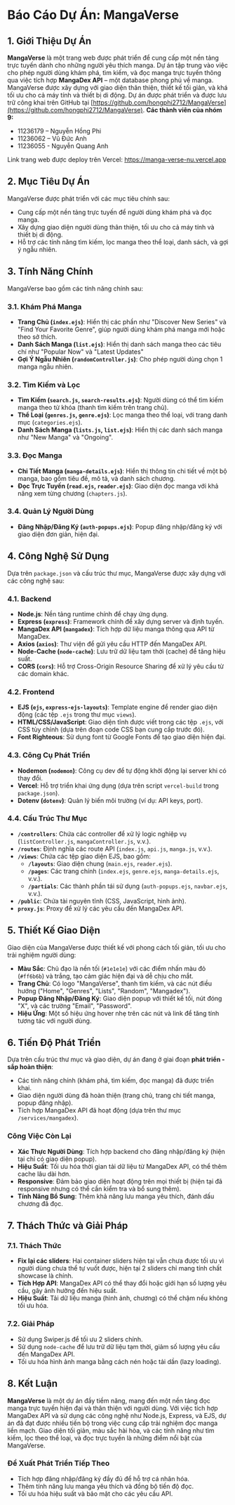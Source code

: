 # Báo Cáo Dự Án: MangaVerse

## 1. Giới Thiệu Dự Án
**MangaVerse** là một trang web được phát triển để cung cấp một nền tảng trực tuyến dành cho những người yêu thích manga. Dự án tập trung vào việc cho phép người dùng khám phá, tìm kiếm, và đọc manga trực tuyến thông qua việc tích hợp **MangaDex API** – một database phong phú về manga. MangaVerse được xây dựng với giao diện thân thiện, thiết kế tối giản, và khá tối ưu cho cả máy tính và thiết bị di động. Dự án được phát triển và được lưu trữ công khai trên GitHub tại [https://github.com/hongphi2712/MangaVerse](https://github.com/hongphi2712/MangaVerse).
**Các thành viên của nhóm 9:**
- 11236179 – Nguyễn Hồng Phi  
- 11236062 – Vũ Đức Anh
- 11236055 - Nguyễn Quang Anh

Link trang web được deploy trên Vercel: https://manga-verse-nu.vercel.app

## 2. Mục Tiêu Dự Án
MangaVerse được phát triển với các mục tiêu chính sau:
- Cung cấp một nền tảng trực tuyến để người dùng khám phá và đọc manga.
- Xây dựng giao diện người dùng thân thiện, tối ưu cho cả máy tính và thiết bị di động.
- Hỗ trợ các tính năng tìm kiếm, lọc manga theo thể loại, danh sách, và gợi ý ngẫu nhiên.

## 3. Tính Năng Chính
MangaVerse bao gồm các tính năng chính sau:
### 3.1. Khám Phá Manga
- **Trang Chủ (`index.ejs`)**: Hiển thị các phần như "Discover New Series" và "Find Your Favorite Genre", giúp người dùng khám phá manga mới hoặc theo sở thích.
- **Danh Sách Manga (`list.ejs`)**: Hiển thị danh sách manga theo các tiêu chí như "Popular Now" và "Latest Updates"
- **Gợi Ý Ngẫu Nhiên (`randomController.js`)**: Cho phép người dùng chọn 1 manga ngẫu nhiên.

### 3.2. Tìm Kiếm và Lọc
- **Tìm Kiếm (`search.js`, `search-results.ejs`)**: Người dùng có thể tìm kiếm manga theo từ khóa (thanh tìm kiếm trên trang chủ).
- **Thể Loại (`genres.js`, `genre.ejs`)**: Lọc manga theo thể loại, với trang danh mục (`categories.ejs`).
- **Danh Sách Manga (`lists.js`, `list.ejs`)**: Hiển thị các danh sách manga như "New Manga" và "Ongoing".

### 3.3. Đọc Manga
- **Chi Tiết Manga (`manga-details.ejs`)**: Hiển thị thông tin chi tiết về một bộ manga, bao gồm tiêu đề, mô tả, và danh sách chương.
- **Đọc Trực Tuyến (`read.ejs`, `reader.ejs`)**: Giao diện đọc manga với khả năng xem từng chương (`chapters.js`).

### 3.4. Quản Lý Người Dùng
- **Đăng Nhập/Đăng Ký (`auth-popups.ejs`)**: Popup đăng nhập/đăng ký với giao diện đơn giản, hiện đại.

## 4. Công Nghệ Sử Dụng
Dựa trên `package.json` và cấu trúc thư mục, MangaVerse được xây dựng với các công nghệ sau:

### 4.1. Backend
- **Node.js**: Nền tảng runtime chính để chạy ứng dụng.
- **Express (`express`)**: Framework chính để xây dựng server và định tuyến.
- **MangaDex API (`mangadex`)**: Tích hợp dữ liệu manga thông qua API từ MangaDex.
- **Axios (`axios`)**: Thư viện để gửi yêu cầu HTTP đến MangaDex API.
- **Node-Cache (`node-cache`)**: Lưu trữ dữ liệu tạm thời (cache) để tăng hiệu suất.
- **CORS (`cors`)**: Hỗ trợ Cross-Origin Resource Sharing để xử lý yêu cầu từ các domain khác.

### 4.2. Frontend
- **EJS (`ejs`, `express-ejs-layouts`)**: Template engine để render giao diện động (các tệp `.ejs` trong thư mục `views`).
- **HTML/CSS/JavaScript**: Giao diện tĩnh được viết trong các tệp `.ejs`, với CSS tùy chỉnh (dựa trên đoạn code CSS bạn cung cấp trước đó).
- **Font Righteous**: Sử dụng font từ Google Fonts để tạo giao diện hiện đại.

### 4.3. Công Cụ Phát Triển
- **Nodemon (`nodemon`)**: Công cụ dev để tự động khởi động lại server khi có thay đổi.
- **Vercel**: Hỗ trợ triển khai ứng dụng (dựa trên script `vercel-build` trong `package.json`).
- **Dotenv (`dotenv`)**: Quản lý biến môi trường (ví dụ: API keys, port).

### 4.4. Cấu Trúc Thư Mục
- **`/controllers`**: Chứa các controller để xử lý logic nghiệp vụ (`listController.js`, `mangaController.js`, v.v.).
- **`/routes`**: Định nghĩa các route API (`index.js`, `api.js`, `manga.js`, v.v.).
- **`/views`**: Chứa các tệp giao diện EJS, bao gồm:
  - **`/layouts`**: Giao diện chung (`main.ejs`, `reader.ejs`).
  - **`/pages`**: Các trang chính (`index.ejs`, `genre.ejs`, `manga-details.ejs`, v.v.).
  - **`/partials`**: Các thành phần tái sử dụng (`auth-popups.ejs`, `navbar.ejs`, v.v.).
- **`/public`**: Chứa tài nguyên tĩnh (CSS, JavaScript, hình ảnh).
- **`proxy.js`**: Proxy để xử lý các yêu cầu đến MangaDex API.

## 5. Thiết Kế Giao Diện
Giao diện của MangaVerse được thiết kế với phong cách tối giản, tối ưu cho trải nghiệm người dùng:
- **Màu Sắc**: Chủ đạo là nền tối (`#1e1e1e`) với các điểm nhấn màu đỏ (`#ff6b6b`) và trắng, tạo cảm giác hiện đại và dễ chịu cho mắt.
- **Trang Chủ**: Có logo "MangaVerse", thanh tìm kiếm, và các nút điều hướng ("Home", "Genres", "Lists", "Random", "Mangadex").
- **Popup Đăng Nhập/Đăng Ký**: Giao diện popup với thiết kế tối, nút đóng "X", và các trường "Email", "Password".
- **Hiệu Ứng**: Một số hiệu ứng hover nhẹ trên các nút và link để tăng tính tương tác với người dùng.

## 6. Tiến Độ Phát Triển
Dựa trên cấu trúc thư mục và giao diện, dự án đang ở giai đoạn **phát triển - sắp hoàn thiện**:
- Các tính năng chính (khám phá, tìm kiếm, đọc manga) đã được triển khai.
- Giao diện người dùng đã hoàn thiện (trang chủ, trang chi tiết manga, popup đăng nhập).
- Tích hợp MangaDex API đã hoạt động (dựa trên thư mục `/services/mangadex`).

### Công Việc Còn Lại
- **Xác Thực Người Dùng**: Tích hợp backend cho đăng nhập/đăng ký (hiện tại chỉ có giao diện popup).
- **Hiệu Suất**: Tối ưu hóa thời gian tải dữ liệu từ MangaDex API, có thể thêm cache lâu dài hơn.
- **Responsive**: Đảm bảo giao diện hoạt động trên mọi thiết bị (hiện tại đã responsive nhưng có thể cần kiểm tra và bổ sung thêm).
- **Tính Năng Bổ Sung**: Thêm khả năng lưu manga yêu thích, đánh dấu chương đã đọc.

## 7. Thách Thức và Giải Pháp
### 7.1. Thách Thức
- **Fix lại các sliders**: Hai container sliders hiện tại vẫn chưa được tối ưu vì người dùng chưa thể tự vuốt được, hiện tại 2 sliders chỉ mang tính chất showcase là chính.
- **Tích Hợp API**: MangaDex API có thể thay đổi hoặc giới hạn số lượng yêu cầu, gây ảnh hưởng đến hiệu suất.
- **Hiệu Suất**: Tải dữ liệu manga (hình ảnh, chương) có thể chậm nếu không tối ưu hóa.

### 7.2. Giải Pháp
- Sử dụng Swiper.js để tối ưu 2 sliders chính.
- Sử dụng `node-cache` để lưu trữ dữ liệu tạm thời, giảm số lượng yêu cầu đến MangaDex API.
- Tối ưu hóa hình ảnh manga bằng cách nén hoặc tải dần (lazy loading).

## 8. Kết Luận
**MangaVerse** là một dự án đầy tiềm năng, mang đến một nền tảng đọc manga trực tuyến hiện đại và thân thiện với người dùng. Với việc tích hợp MangaDex API và sử dụng các công nghệ như Node.js, Express, và EJS, dự án đã đạt được nhiều tiến bộ trong việc cung cấp trải nghiệm đọc manga liền mạch. Giao diện tối giản, màu sắc hài hòa, và các tính năng như tìm kiếm, lọc theo thể loại, và đọc trực tuyến là những điểm nổi bật của MangaVerse.

### Đề Xuất Phát Triển Tiếp Theo
- Tích hợp đăng nhập/đăng ký đầy đủ để hỗ trợ cá nhân hóa.
- Thêm tính năng lưu manga yêu thích và đồng bộ tiến độ đọc.
- Tối ưu hóa hiệu suất và bảo mật cho các yêu cầu API.
